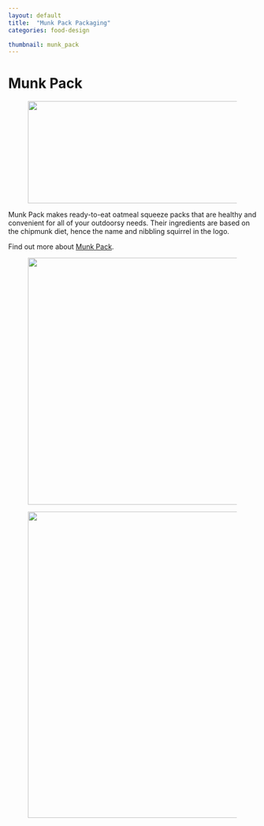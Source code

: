 ```yaml
---
layout: default
title:  "Munk Pack Packaging"
categories: food-design

thumbnail: munk_pack
---
```


# Munk Pack

<figure>
	<img src="{{ site.baseurl}}/images/kfiller_munk_pack_logo_design.jpg" width="790" height="207">
</figure>

Munk Pack makes ready-to-eat oatmeal squeeze packs that are healthy and convenient for all of your outdoorsy needs. Their ingredients are based on the chipmunk diet, hence the name and nibbling squirrel in the logo.

Find out more about [Munk Pack](http://www.munkpack.com).

<figure>
    <img src="{{ site.baseurl}}/images/kfiller_munk_pack_package_design.jpg" width="790" height="500">
</figure>

<figure>
    <img src="{{ site.baseurl}}/images/kfiller_munk_pack_package_design_02.jpg" width="790" height="620">
</figure>
